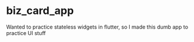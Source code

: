 # biz_card_app
 
Wanted to practice stateless widgets in flutter, so I made this dumb app to practice UI stuff
